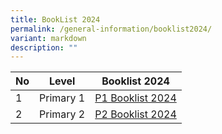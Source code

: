 ```yaml
---
title: BookList 2024
permalink: /general-information/booklist2024/
variant: markdown
description: ""
---
```


| No | Level | Booklist 2024 |
| -------- | -------- | -------- |
| 1  | Primary 1    |   [P1 Booklist 2024](https://go.gov.sg/p1booklistxishan2024)   |
| 2 | Primary 2 |  [P2 Booklist 2024](https://go.gov.sg/p2booklistxishan2024)|
